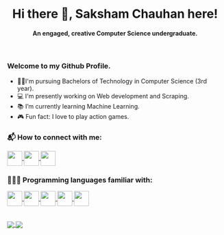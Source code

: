 <html>
    <h1 align="center">Hi there 👋, <b>Saksham Chauhan</b> here!</h1>
    <h4 align="center">An engaged, creative Computer Science undergraduate.</h4><br>
</html>

### Welcome to my Github Profile.
 - 👨‍🎓I'm pursuing Bachelors of Technology in Computer Science (3rd year).
 - 💻 I'm presently working on Web development and Scraping. 
 - 📚 I’m currently learning Machine Learning.
 - 🎮 Fun fact: I love to play action games.

<html>
    <h3>📬 How to connect with me:</h3>
    <a href="https://www.linkedin.com/in/saksham312/">
        <img align="center" src="https://user-images.githubusercontent.com/51049057/111037570-ae33aa80-844a-11eb-8e10-4c436b322869.png"  width="35" height="35"/>
    </a><font> </font>
    <a href="https://www.instagram.com/saksham.chauhn/">
        <img align="center" src="https://user-images.githubusercontent.com/51049057/111037682-3d40c280-844b-11eb-967e-09e10ade4f2d.png"  width="35" height="35"/>
    </a>
    <a href="mailto:saksham.beapart312@gmail.com">
        <img align="center" src="https://user-images.githubusercontent.com/51049057/111037705-5d708180-844b-11eb-8108-053309d99b4c.png"  width="35" height="35"/>
    </a>
    <h3>👨🏻‍💻 Programming languages familiar with:</h3>
    <a href="https://www.linkedin.com/in/saksham312/">
        <img align="center" src="https://user-images.githubusercontent.com/51049057/111037010-3d8b8e80-8448-11eb-85b2-c6d40cd140bd.png"  width="35" height="35"/>
    </a>
    <a href="https://www.linkedin.com/in/saksham312/">
        <img align="center" src="https://user-images.githubusercontent.com/51049057/111037365-b3442a00-8449-11eb-8d6c-5c5a00f30a46.png"  width="35" height="35"/>
    </a>
    <a href="https://www.linkedin.com/in/saksham312/">
        <img align="center" src="https://user-images.githubusercontent.com/51049057/111037489-42e9d880-844a-11eb-8dc3-6d9cc3a96fd9.png"  width="35" height="35"/>
    </a>
    <a href="https://www.linkedin.com/in/saksham312/">
        <img align="center" src="https://user-images.githubusercontent.com/51049057/111037498-51d08b00-844a-11eb-84cf-5212a7d44042.png"  width="35" height="35"/>
    </a>
    <a href="https://www.linkedin.com/in/saksham312/">
        <img align="center" src="https://user-images.githubusercontent.com/51049057/111037317-8263f500-8449-11eb-81bb-8c833024c041.png"  width="35" height="35"/>
    </a>
    <br><br><br>
</html>

<a href="https://github.com/SkshmChauhan">
  <img align="center" src="https://github-readme-stats.vercel.app/api?username=skshmchauhan&count_private=true&show_icons=true&theme=chartreuse-dark"/>
</a>
<a href="https://github.com/SkshmChauhan">
  <img align="center" src="https://github-readme-stats.vercel.app/api/top-langs/?username=skshmchauhan&theme=chartreuse-dark" />
</a>
<!--
**SkshmChauhan/SkshmChauhan** is a ✨ _special_ ✨ repository because its `README.md` (this file) appears on your GitHub profile.

Here are some ideas to get you started:

- 🌱 I’m currently learning Machine Learning, Web Development and Scraping.
- 👯 I’m looking to collaborate on ...
- 🤔 I’m looking for help with ...
- 💬 Ask me about ...
- 📫 How to reach me: ...
- 😄 Pronouns: ...
- ⚡ Fun fact: ...
-->
